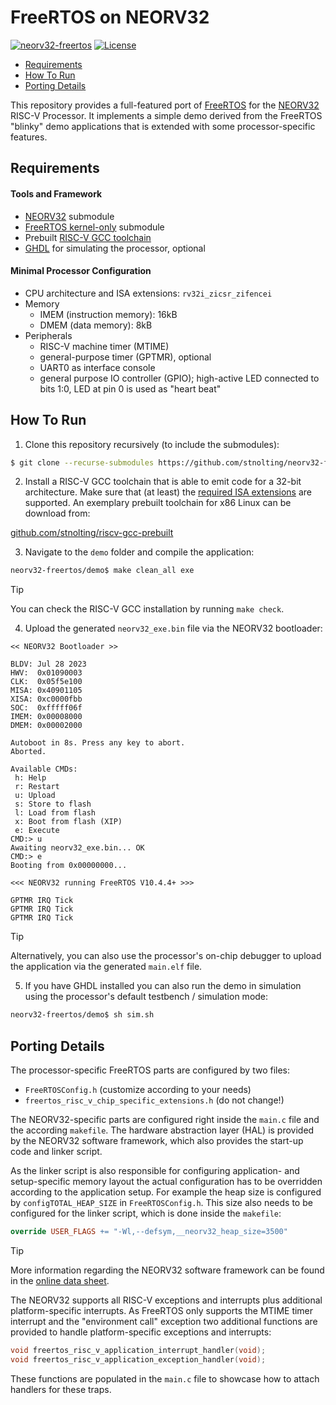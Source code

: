 # FreeRTOS on NEORV32

[![neorv32-freertos](https://img.shields.io/github/actions/workflow/status/stnolting/neorv32-freertos/main.yml?branch=main&longCache=true&style=flat-square&label=neorv32-freertos%20sim&logo=Github%20Actions&logoColor=fff)](https://github.com/stnolting/neorv32-freertos/actions/workflows/main.yml)
[![License](https://img.shields.io/github/license/stnolting/neorv32-freertos?longCache=true&style=flat-square&label=License)](https://github.com/stnolting/neorv32-freertos/blob/main/LICENSE)

* [Requirements](#requirements)
* [How To Run](#how-to-run)
* [Porting Details](#porting-details)

This repository provides a full-featured port of [FreeRTOS](https://www.freertos.org/index.html)
for the [NEORV32](https://github.com/stnolting/neorv32) RISC-V Processor. It implements a simple
demo derived from the FreeRTOS "blinky" demo applications that is extended with some
processor-specific features.


## Requirements

#### Tools and Framework

* [NEORV32](https://github.com/stnolting/neorv32) submodule
* [FreeRTOS kernel-only](https://github.com/FreeRTOS/FreeRTOS-Kernel) submodule
* Prebuilt [RISC-V GCC toolchain](https://github.com/stnolting/riscv-gcc-prebuilt)
* [GHDL](https://github.com/ghdl/ghdl) for simulating the processor, optional

#### Minimal Processor Configuration

* CPU architecture and ISA extensions: `rv32i_zicsr_zifencei`
* Memory
  * IMEM (instruction memory): 16kB
  * DMEM (data memory): 8kB
* Peripherals
  * RISC-V machine timer (MTIME)
  * general-purpose timer (GPTMR), optional
  * UART0 as interface console
  * general purpose IO controller (GPIO); high-active LED connected to bits 1:0, LED at pin 0 is used as "heart beat"


## How To Run

1. Clone this repository recursively (to include the submodules):

```bash
$ git clone --recurse-submodules https://github.com/stnolting/neorv32-freertos.git
```

2. Install a RISC-V GCC toolchain that is able to emit code for a 32-bit architecture. Make sure that
(at least) the [required ISA extensions](#requirements) are supported. An exemplary prebuilt toolchain
for x86 Linux can be download from:

[github.com/stnolting/riscv-gcc-prebuilt](https://github.com/stnolting/riscv-gcc-prebuilt)

3. Navigate to the `demo` folder and compile the application:

```bash
neorv32-freertos/demo$ make clean_all exe
```

> [!TIP]
> You can check the RISC-V GCC installation by running `make check`.

4. Upload the generated `neorv32_exe.bin` file via the NEORV32 bootloader:

```
<< NEORV32 Bootloader >>

BLDV: Jul 28 2023
HWV:  0x01090003
CLK:  0x05f5e100
MISA: 0x40901105
XISA: 0xc0000fbb
SOC:  0xfffff06f
IMEM: 0x00008000
DMEM: 0x00002000

Autoboot in 8s. Press any key to abort.
Aborted.

Available CMDs:
 h: Help
 r: Restart
 u: Upload
 s: Store to flash
 l: Load from flash
 x: Boot from flash (XIP)
 e: Execute
CMD:> u
Awaiting neorv32_exe.bin... OK
CMD:> e
Booting from 0x00000000...

<<< NEORV32 running FreeRTOS V10.4.4+ >>>

GPTMR IRQ Tick
GPTMR IRQ Tick
GPTMR IRQ Tick
```

> [!TIP]
> Alternatively, you can also use the processor's on-chip debugger to upload the application via the
generated `main.elf` file.

5. If you have GHDL installed you can also run the demo in simulation using the processor's default
testbench / simulation mode:

```bash
neorv32-freertos/demo$ sh sim.sh
```


## Porting Details

The processor-specific FreeRTOS parts are configured by two files:

* `FreeRTOSConfig.h` (customize according to your needs)
* `freertos_risc_v_chip_specific_extensions.h` (do not change!)

The NEORV32-specific parts are configured right inside the `main.c` file and the according `makefile`.
The hardware abstraction layer (HAL) is provided by the NEORV32 software framework, which also provides
the start-up code and linker script.

As the linker script is also responsible for configuring application- and setup-specific memory layout
the actual configuration has to be overridden according to the application setup. For example the heap
size is configured by `configTOTAL_HEAP_SIZE` in `FreeRTOSConfig.h`. This size also needs to be
configured for the linker script, which is done inside the `makefile`:

```makefile
override USER_FLAGS += "-Wl,--defsym,__neorv32_heap_size=3500"
```

> [!TIP]
> More information regarding the NEORV32 software framework can be found in the
[online data sheet](https://stnolting.github.io/neorv32/#_software_framework).

The NEORV32 supports all RISC-V exceptions and interrupts plus additional platform-specific
interrupts. As FreeRTOS only supports the MTIME timer interrupt and the "environment call" exception
two additional functions are provided to handle platform-specific exceptions and interrupts:

```c
void freertos_risc_v_application_interrupt_handler(void);
void freertos_risc_v_application_exception_handler(void);
```

These functions are populated in the `main.c` file to showcase how to attach handlers for these traps.

